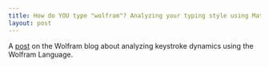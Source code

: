 ```yaml
---
title: How do YOU type "wolfram"? Analyzing your typing style using Mathematica
layout: post
---
```


A
[post](http://blog.wolfram.com/2012/06/14/how-do-you-type-wolfram-analyzing-your-typing-style-using-mathematica/)
on the Wolfram blog about analyzing keystroke dynamics using the Wolfram Language.
